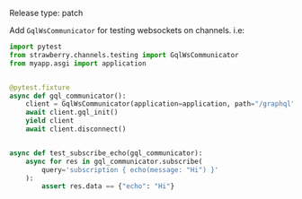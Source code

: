 
Release type: patch

Add `GqlWsCommunicator` for testing websockets on channels.
i.e:

```python
import pytest
from strawberry.channels.testing import GqlWsCommunicator
from myapp.asgi import application


@pytest.fixture
async def gql_communicator():
    client = GqlWsCommunicator(application=application, path="/graphql")
    await client.gql_init()
    yield client
    await client.disconnect()


async def test_subscribe_echo(gql_communicator):
    async for res in gql_communicator.subscribe(
        query='subscription { echo(message: "Hi") }'
    ):
        assert res.data == {"echo": "Hi"}
```

